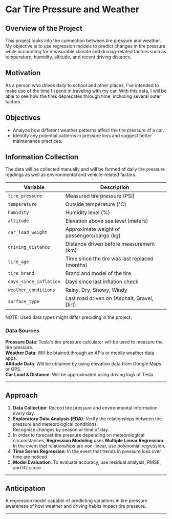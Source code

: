 # Car Tire Pressure and Weather 

## Overview of the Project  
This project looks into the connection between tire pressure and weather. My objective is to use regression models to predict changes in tire pressure while accounting for measurable climate and driving-related factors such as temperature, humidity, altitude, and recent driving distance.  

## Motivation
As a person who drives daily to school and other places, I've intended to make use of the time I spend in traveling with my car. With this data, I will be able to see how the tires deprecates through time, including several outer factors.

## Objectives  
- Analyze how different weather patterns affect the tire pressure of a car.
- Identify any potential patterns in pressure loss and suggest better maintenance practices.  

## Information Collection  
The data will be collected manually and will be formed of daily tire pressure readings as well as environmental and vehicle-related factors.  


| Variable | Description |
|----------|-------------|
| `tire_pressure` | Measured tire pressure (PSI) |
| `temperature` | Outside temperature (°C) |
| `humidity` | Humidity level (%) |
| `altitude` | Elevation above sea level (meters) |
| `car_load_weight` | Approximate weight of passengers/cargo (kg) |
| `driving_distance` | Distance driven before measurement (km) |
| `tire_age` | Time since the tire was last replaced (months) |
| `tire_brand` | Brand and model of the tire |
| `days_since_inflation` | Days since last inflation check |
| `weather_conditions` | Rainy, Dry, Snowy, Windy |
| `surface_type` | Last road driven on (Asphalt, Gravel, Dirt) |

NOTE: Used data types might differ preciding in the project.

### **Data Sources** 
 **Pressure Data**: Tesla's tire pressure calculator will be used to measure the tire pressure.  
 **Weather Data**: Will be btained through an APIs or mobile weather data apps.  
 **Altitude Data**: Will be obtained by using elevation data from Google Maps or GPS.  
 **Car Load & Distance**: Will be approximated using driving logs of Tesla.  

 ---

 ## Approach  
 1. **Data Collection**: Record tire pressure and environmental information every day.  
 2. **Exploratory Data Analysis (EDA)**: Verify the relationships between tire pressure and meteorological conditions.  
    Recognize changes by season or time of day.  
 3. In order to forecast tire pressure depending on meteorological circumstances, **Regression Modeling** uses **Multiple Linear Regression**.  
    In the event that relationships are non-linear, use polynomial regression.  
 3. **Time Series Regression**: In the event that trends in pressure loss over time are noticed.  
 4. **Model Evaluation**: To evaluate accuracy, use residual analysis, RMSE, and R2 score.  

---

## Anticipation  
A regression model capable of predicting variations in tire pressure awareness of how weather and driving habits impact tire pressure.  

---
